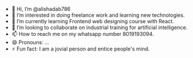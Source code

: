 - 👋 Hi, I’m @alishadab786
- 👀 I’m interested in doing freelance work and learning new technologies.
- 🌱 I’m currently learning Frontend web designing course with React.
- 💞️ I’m looking to collaborate on industrial training for artificial intelligence.
- 📫 How to reach me on my whatsapp number 8019193094.
- 😄 Pronouns: ...
- ⚡ Fun fact: I am a jovial person and entice people's mind.

<!---
alishadab786/alishadab786 is a ✨ special ✨ repository because its `README.md` (this file) appears on your GitHub profile.
You can click the Preview link to take a look at your changes.
--->
